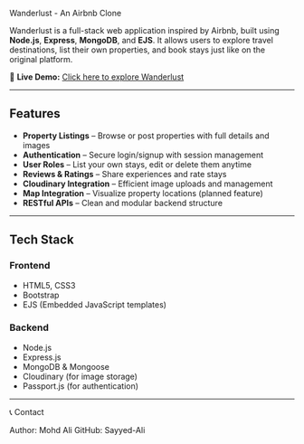 Wanderlust - An Airbnb Clone

Wanderlust is a full-stack web application inspired by Airbnb, built using **Node.js**, **Express**, **MongoDB**, and **EJS**. It allows users to explore travel destinations, list their own properties, and book stays just like on the original platform.

🚀 **Live Demo:** [Click here to explore Wanderlust](https://wanderlust-zeuy.onrender.com/listings)

---

## Features

- **Property Listings** – Browse or post properties with full details and images
- **Authentication** – Secure login/signup with session management
- **User Roles** – List your own stays, edit or delete them anytime
- **Reviews & Ratings** – Share experiences and rate stays
- **Cloudinary Integration** – Efficient image uploads and management
- **Map Integration** – Visualize property locations (planned feature)
- **RESTful APIs** – Clean and modular backend structure

---

## Tech Stack

### Frontend
- HTML5, CSS3
- Bootstrap
- EJS (Embedded JavaScript templates)

### Backend
- Node.js
- Express.js
- MongoDB & Mongoose
- Cloudinary (for image storage)
- Passport.js (for authentication)

---

📞 Contact

Author: Mohd Ali
GitHub: Sayyed-Ali

